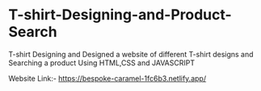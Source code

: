 # T-shirt-Designing-and-Product-Search
T-shirt Designing and Designed a website of different T-shirt designs and Searching a product Using HTML,CSS and JAVASCRIPT

Website Link:- https://bespoke-caramel-1fc6b3.netlify.app/
